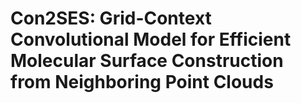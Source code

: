 # Con2SES: Grid-Context Convolutional Model for Efficient Molecular Surface Construction from Neighboring Point Clouds